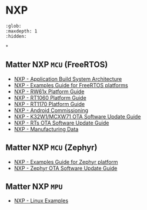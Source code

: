 # NXP

```{toctree}
:glob:
:maxdepth: 1
:hidden:

*
```

## Matter NXP `MCU` (FreeRTOS)

-   [NXP - Application Build System Architecture](./nxp_application_architecture.md)
-   [NXP - Examples Guide for FreeRTOS platforms](./nxp_examples_freertos_platforms.md)
-   [NXP - RW61x Platform Guide](./nxp_rw61x_guide.md)
-   [NXP - RT1060 Platform Guide](./nxp_rt1060_guide.md)
-   [NXP - RT1170 Platform Guide](./nxp_rt1170_guide.md)
-   [NXP - Android Commissioning](./nxp_k32w_android_commissioning.md)
-   [NXP - K32W1/MCXW71 OTA Software Update Guide](./nxp_mcxw71_ota_guide.md)
-   [NXP - RTs OTA Software Update Guide](./nxp_RTs_ota_software_update.md)
-   [NXP - Manufacturing Data](./nxp_manufacturing_flow.md)

## Matter NXP `MCU` (Zephyr)

-   [NXP - Examples Guide for Zephyr platform](./nxp_zephyr_guide.md)
-   [NXP - Zephyr OTA Software Update Guide](./nxp_zephyr_ota_software_update.md)

## Matter NXP `MPU`

-   [NXP - Linux Examples](./nxp_imx8m_linux_examples.md)
